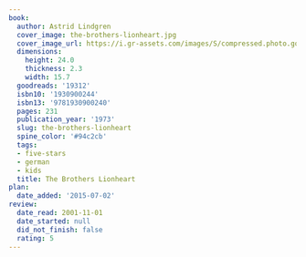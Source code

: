 ```yaml
---
book:
  author: Astrid Lindgren
  cover_image: the-brothers-lionheart.jpg
  cover_image_url: https://i.gr-assets.com/images/S/compressed.photo.goodreads.com/books/1388269738l/19312.jpg
  dimensions:
    height: 24.0
    thickness: 2.3
    width: 15.7
  goodreads: '19312'
  isbn10: '1930900244'
  isbn13: '9781930900240'
  pages: 231
  publication_year: '1973'
  slug: the-brothers-lionheart
  spine_color: '#94c2cb'
  tags:
  - five-stars
  - german
  - kids
  title: The Brothers Lionheart
plan:
  date_added: '2015-07-02'
review:
  date_read: 2001-11-01
  date_started: null
  did_not_finish: false
  rating: 5
---
```

